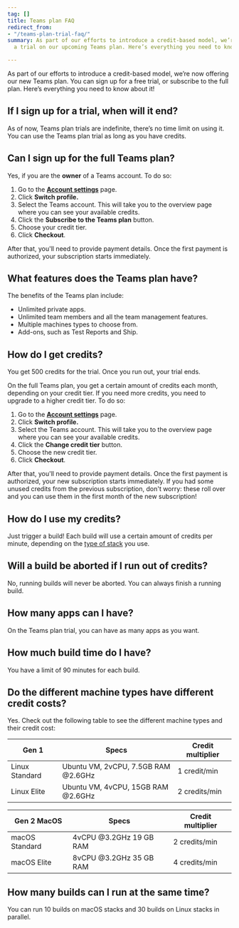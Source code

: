 ```yaml
---
tag: []
title: Teams plan FAQ
redirect_from:
- "/teams-plan-trial-faq/"
summary: As part of our efforts to introduce a credit-based model, we’re now offering
  a trial on our upcoming Teams plan. Here’s everything you need to know about it!

---
```

As part of our efforts to introduce a credit-based model, we’re now offering our new Teams plan. You can sign up for a free trial, or subscribe to the full plan. Here’s everything you need to know about it!

## If I sign up for a trial, when will it end?

As of now, Teams plan trials are indefinite, there’s no time limit on using it. You can use the Teams plan trial as long as you have credits.

## Can I sign up for the full Teams plan?

Yes, if you are the **owner** of a Teams account. To do so:

1. Go to the [**Account settings**](https://app.bitrise.io/me/profile#/overview) page.
2. Click **Switch profile.**
3. Select the Teams account. This will take you to the overview page where you can see your available credits.
4. Click the **Subscribe to the Teams plan** button.
5. Choose your credit tier.
6. Click **Checkout**.

After that, you'll need to provide payment details. Once the first payment is authorized, your subscription starts immediately.

## What features does the Teams plan have?

The benefits of the Teams plan include:

* Unlimited private apps.
* Unlimited team members and all the team management features.
* Multiple machines types to choose from.
* Add-ons, such as Test Reports and Ship.

## How do I get credits?

You get 500 credits for the trial. Once you run out, your trial ends.

On the full Teams plan, you get a certain amount of credits each month, depending on your credit tier. If you need more credits, you need to upgrade to a higher credit tier. To do so:

1. Go to the [**Account settings**](https://app.bitrise.io/me/profile#/overview) page.
2. Click **Switch profile.**
3. Select the Teams account. This will take you to the overview page where you can see your available credits.
4. Click the **Change credit tier** button.
5. Choose the new credit tier.
6. Click **Checkout**.

After that, you'll need to provide payment details. Once the first payment is authorized, your new subscription starts immediately. If you had some unused credits from the previous subscription, don't worry: these roll over and you can use them in the first month of the new subscription!

## How do I use my credits?

Just trigger a build! Each build will use a certain amount of credits per minute, depending on the [type of stack](/team-management/teams-plan-faq/#do-the-different-machine-types-have-different-credit-costs) you use.

## Will a build be aborted if I run out of credits?

No, running builds will never be aborted. You can always finish a running build.

## How many apps can I have?

On the Teams plan trial, you can have as many apps as you want.

## How much build time do I have?

You have a limit of 90 minutes for each build.

## Do the different machine types have different credit costs?

Yes. Check out the following table to see the different machine types and their credit cost:

| Gen 1 | Specs | Credit multiplier |
| --- | --- | --- |
| Linux Standard | Ubuntu VM, 2vCPU, 7.5GB RAM @2.6GHz | 1 credit/min |
| Linux Elite | Ubuntu VM, 4vCPU, 15GB RAM @2.6GHz | 2 credits/min |

| Gen 2 MacOS | Specs | Credit multiplier |
| --- | --- | --- |
| macOS Standard | 4vCPU @3.2GHz 19 GB RAM | 2 credits/min |
| macOS Elite | 8vCPU @3.2GHz 35 GB RAM | 4 credits/min |

## How many builds can I run at the same time?

You can run 10 builds on macOS stacks and 30 builds on Linux stacks in parallel.
